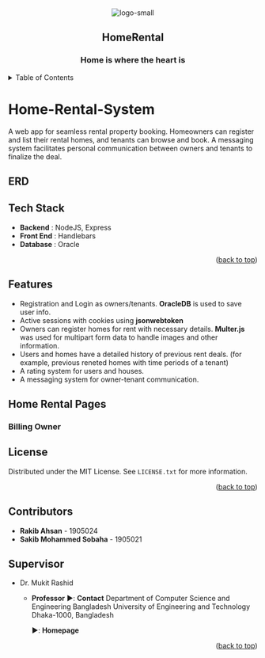 <div id="top"></div>
<!--Project LOGO -->
<br/>
<div align="center">

![logo-small](https://github.com/user-attachments/assets/762b1b1e-eecc-4556-b833-a33aff58b026)

<h2 align="center">HomeRental</h2>
  <h3 align="center">Home is where the heart is </h3>
</div>

<!--TABLE OF CONTENTS -->
<details>
  <summary>Table of Contents</summary>
  <ol>
    <li>
      <a href="#home-rental-system">Home-Rental-System</a>
      <ul>
        <li><a href="#tech-stack">Tech Stack</a></li>
      </ul>
    </li>
    <li>
      <a href="#getting-started">Getting Started</a>
      <ul>
        <li><a href="#prerequisites">Prerequisites</a></li>
        <li><a href="#installation">Installation</a></li>
      </ul>
    </li>
    <li><a href="#license">License</a></li>
    <li><a href="#contact">Contact</a></li>
  </ol>
</details>

# Home-Rental-System
A web app for seamless rental property booking. Homeowners can register and list their rental homes, and tenants can browse and book. A messaging system facilitates personal communication between owners and tenants to finalize the deal.

## ERD


## Tech Stack
- **Backend** : NodeJS, Express
- **Front End** : Handlebars
- **Database** : Oracle

<p align="right">(<a href="#top">back to top</a>)</p>

## Features
* Registration and Login as owners/tenants. **OracleDB** is used to save user info.
* Active sessions with cookies using **jsonwebtoken**
* Owners can register homes for rent with necessary details. **Multer.js** was used for multipart form data to handle images and other information.
* Users and homes have a detailed history of previous rent deals. (for example, previous reneted homes with time periods of a tenant)
* A rating system for users and houses.
* A messaging system for owner-tenant communication.


## Home Rental Pages
### Billing Owner 

<!-- LICENSE -->

## License

Distributed under the MIT License. See `LICENSE.txt` for more information.

<p align="right">(<a href="#top">back to top</a>)</p>

<!-- CONTACT -->
## Contributors
- **Rakib Ahsan** - 1905024
- **Sakib Mohammed Sobaha** - 1905021

## Supervisor
- Dr. Mukit Rashid
  - **Professor**
     ▶️: **Contact**
     Department of Computer Science and Engineering
     Bangladesh University of Engineering and Technology
     Dhaka-1000, Bangladesh

     ▶️: **Homepage**

<p align="right">(<a href="#top">back to top</a>)</p>
